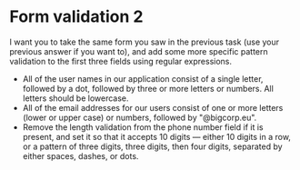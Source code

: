# Form validation 2

I want you to take the same form you saw in the previous task (use your previous answer if you want to), and add some more specific pattern validation to the first three fields using regular expressions.

- All of the user names in our application consist of a single letter, followed by a dot, followed by three or more letters or numbers. All letters should be lowercase.
- All of the email addresses for our users consist of one or more letters (lower or upper case) or numbers, followed by "@bigcorp.eu".
- Remove the length validation from the phone number field if it is present, and set it so that it accepts 10 digits — either 10 digits in a row, or a pattern of three digits, three digits, then four digits, separated by either spaces, dashes, or dots.
